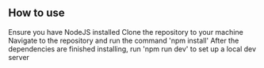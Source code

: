 ## How to use
Ensure you have NodeJS installed
Clone the repository to your machine
Navigate to the repository and run the command 'npm install'
After the dependencies are finished installing, run 'npm run dev' to set up a local dev server
